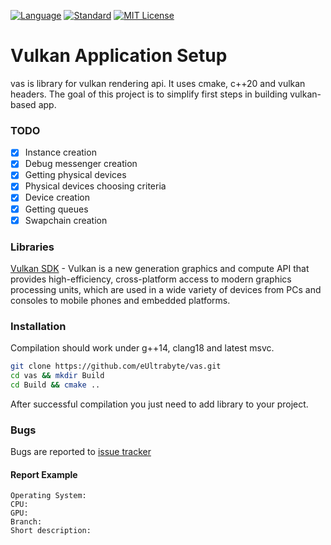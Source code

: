 [![Language](https://img.shields.io/badge/language-C++-blue.svg)](https://isocpp.org/)
[![Standard](https://img.shields.io/badge/c%2B%2B-20-blue.svg)](https://en.wikipedia.org/wiki/C%2B%2B#Standardization)
[![MIT License](https://img.shields.io/badge/License-MIT-green.svg)](https://choosealicense.com/licenses/mit/)

# Vulkan Application Setup

vas is library for vulkan rendering api. It uses cmake, c++20 and vulkan headers. The goal of this project is to simplify first steps in building vulkan-based app.

### TODO

- [x] Instance creation
- [x] Debug messenger creation
- [x] Getting physical devices
- [x] Physical devices choosing criteria
- [x] Device creation
- [x] Getting queues
- [x] Swapchain creation

### Libraries

[Vulkan SDK](https://lunarg.com/vulkan-sdk/) - Vulkan is a new generation graphics and compute API that provides high-efficiency, cross-platform access to modern graphics processing units, which are used in a wide variety of devices from PCs and consoles to mobile phones and embedded platforms.

### Installation

Compilation should work under g++14, clang18 and latest msvc.
```bash
git clone https://github.com/eUltrabyte/vas.git
cd vas && mkdir Build
cd Build && cmake ..
```
After successful compilation you just need to add library to your project.

### Bugs

Bugs are reported to [issue tracker](https://github.com/eUltrabyte/vas/issues)

#### Report Example

```
Operating System:
CPU:
GPU:
Branch:
Short description:
```